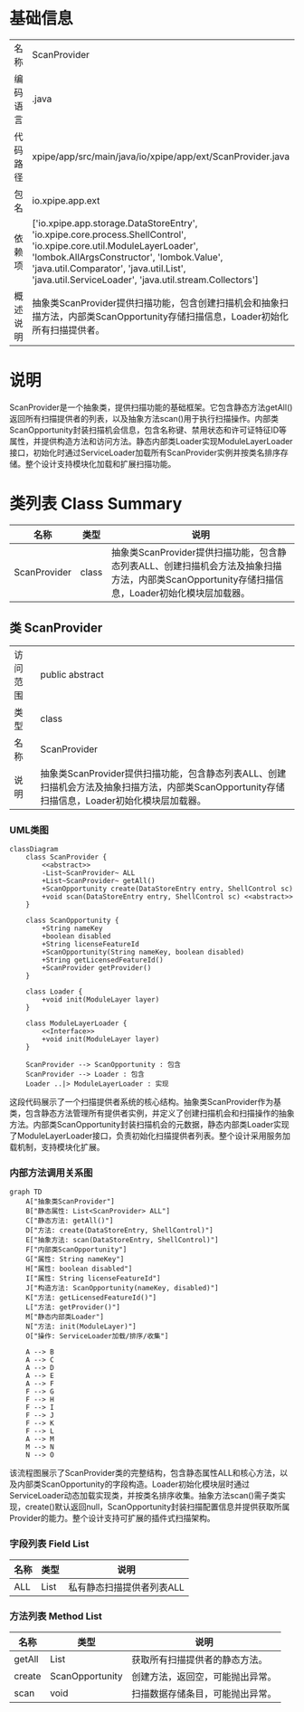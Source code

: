 # 基础信息

|      |      |
|------|------|
| 名称 | ScanProvider |
| 编码语言 | .java |
| 代码路径 | xpipe/app/src/main/java/io/xpipe/app/ext/ScanProvider.java |
| 包名 | io.xpipe.app.ext |
| 依赖项 | ['io.xpipe.app.storage.DataStoreEntry', 'io.xpipe.core.process.ShellControl', 'io.xpipe.core.util.ModuleLayerLoader', 'lombok.AllArgsConstructor', 'lombok.Value', 'java.util.Comparator', 'java.util.List', 'java.util.ServiceLoader', 'java.util.stream.Collectors'] |
| 概述说明 | 抽象类ScanProvider提供扫描功能，包含创建扫描机会和抽象扫描方法，内部类ScanOpportunity存储扫描信息，Loader初始化所有扫描提供者。 |

# 说明

ScanProvider是一个抽象类，提供扫描功能的基础框架。它包含静态方法getAll()返回所有扫描提供者的列表，以及抽象方法scan()用于执行扫描操作。内部类ScanOpportunity封装扫描机会信息，包含名称键、禁用状态和许可证特征ID等属性，并提供构造方法和访问方法。静态内部类Loader实现ModuleLayerLoader接口，初始化时通过ServiceLoader加载所有ScanProvider实例并按类名排序存储。整个设计支持模块化加载和扩展扫描功能。

# 类列表 Class Summary

| 名称   | 类型  | 说明 |
|-------|------|-------------|
| ScanProvider | class | 抽象类ScanProvider提供扫描功能，包含静态列表ALL、创建扫描机会方法及抽象扫描方法，内部类ScanOpportunity存储扫描信息，Loader初始化模块层加载器。 |



## 类 ScanProvider

|      |      |
|------|------|
| 访问范围 | public abstract |
| 类型 | class |
| 名称 | ScanProvider |
| 说明 | 抽象类ScanProvider提供扫描功能，包含静态列表ALL、创建扫描机会方法及抽象扫描方法，内部类ScanOpportunity存储扫描信息，Loader初始化模块层加载器。 |


### UML类图

```mermaid
classDiagram
    class ScanProvider {
        <<abstract>>
        -List~ScanProvider~ ALL
        +List~ScanProvider~ getAll()
        +ScanOpportunity create(DataStoreEntry entry, ShellControl sc)
        +void scan(DataStoreEntry entry, ShellControl sc) <<abstract>>
    }

    class ScanOpportunity {
        +String nameKey
        +boolean disabled
        +String licenseFeatureId
        +ScanOpportunity(String nameKey, boolean disabled)
        +String getLicensedFeatureId()
        +ScanProvider getProvider()
    }

    class Loader {
        +void init(ModuleLayer layer)
    }

    class ModuleLayerLoader {
        <<Interface>>
        +void init(ModuleLayer layer)
    }

    ScanProvider --> ScanOpportunity : 包含
    ScanProvider --> Loader : 包含
    Loader ..|> ModuleLayerLoader : 实现
```

这段代码展示了一个扫描提供者系统的核心结构。抽象类ScanProvider作为基类，包含静态方法管理所有提供者实例，并定义了创建扫描机会和扫描操作的抽象方法。内部类ScanOpportunity封装扫描机会的元数据，静态内部类Loader实现了ModuleLayerLoader接口，负责初始化扫描提供者列表。整个设计采用服务加载机制，支持模块化扩展。


### 内部方法调用关系图

```mermaid
graph TD
    A["抽象类ScanProvider"]
    B["静态属性: List<ScanProvider> ALL"]
    C["静态方法: getAll()"]
    D["方法: create(DataStoreEntry, ShellControl)"]
    E["抽象方法: scan(DataStoreEntry, ShellControl)"]
    F["内部类ScanOpportunity"]
    G["属性: String nameKey"]
    H["属性: boolean disabled"]
    I["属性: String licenseFeatureId"]
    J["构造方法: ScanOpportunity(nameKey, disabled)"]
    K["方法: getLicensedFeatureId()"]
    L["方法: getProvider()"]
    M["静态内部类Loader"]
    N["方法: init(ModuleLayer)"]
    O["操作: ServiceLoader加载/排序/收集"]

    A --> B
    A --> C
    A --> D
    A --> E
    A --> F
    F --> G
    F --> H
    F --> I
    F --> J
    F --> K
    F --> L
    A --> M
    M --> N
    N --> O
```

该流程图展示了ScanProvider类的完整结构，包含静态属性ALL和核心方法，以及内部类ScanOpportunity的字段构造。Loader初始化模块层时通过ServiceLoader动态加载实现类，并按类名排序收集。抽象方法scan()需子类实现，create()默认返回null，ScanOpportunity封装扫描配置信息并提供获取所属Provider的能力。整个设计支持可扩展的插件式扫描架构。

### 字段列表 Field List

| 名称  | 类型  | 说明 |
|-------|-------|------|
| ALL | List<ScanProvider> | 私有静态扫描提供者列表ALL |

### 方法列表 Method List

| 名称  | 类型  | 说明 |
|-------|-------|------|
| getAll | List<ScanProvider> | 获取所有扫描提供者的静态方法。 |
| create | ScanOpportunity | 创建方法，返回空，可能抛出异常。 |
| scan | void | 扫描数据存储条目，可能抛出异常。 |




